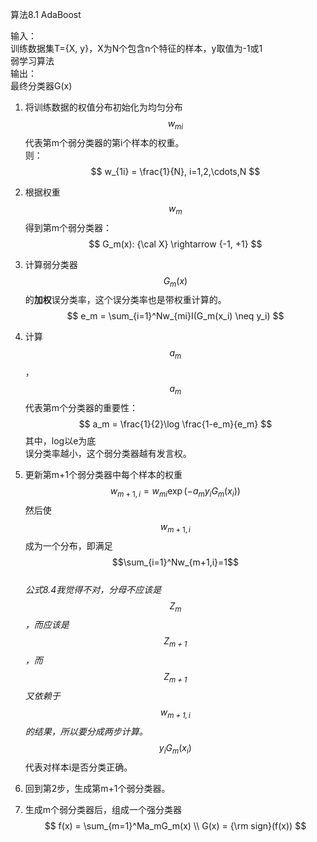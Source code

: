 算法8.1 AdaBoost

输入：  
训练数据集T={X, y}，X为N个包含n个特征的样本，y取值为-1或1  
弱学习算法  
输出：  
最终分类器G(x)

1. 将训练数据的权值分布初始化为均匀分布  
$$w_{mi}$$代表第m个弱分类器的第i个样本的权重。  
则：
$$
w_{1i} = \frac{1}{N}, i=1,2,\cdots,N
$$

2. 根据权重$$w_m$$得到第m个弱分类器：  
$$
G_m(x): {\cal X} \rightarrow {-1, +1}
$$

3. 计算弱分类器$$G_m(x)$$的**加权**误分类率，这个误分类率也是带权重计算的。  
$$
e_m = \sum_{i=1}^Nw_{mi}I(G_m(x_i) \neq y_i)
$$

4. 计算$$a_m$$，$$a_m$$代表第m个分类器的重要性：  
$$
a_m = \frac{1}{2}\log \frac{1-e_m}{e_m}
$$
其中，log以e为底  
误分类率越小，这个弱分类器越有发言权。  

5. 更新第m+1个弱分类器中每个样本的权重   
$$
w_{m+1,i} = w_{mi}\exp (-a_my_iG_m(x_i))
$$
然后使$$w_{m+1,i}$$成为一个分布，即满足$$\sum_{i=1}^Nw_{m+1,i}=1$$  
*公式8.4我觉得不对，分母不应该是$$Z_m$$，而应该是$$Z_{m+1}$$，而$$Z_{m+1}$$又依赖于$$w_{m+1,i}$$的结果，所以要分成两步计算。*    
$$y_iG_m(x_i)$$代表对样本i是否分类正确。  
6. 回到第2步，生成第m+1个弱分类器。  
7. 生成m个弱分类器后，组成一个强分类器  
$$
f(x) = \sum_{m=1}^Ma_mG_m(x)   \\
G(x) = {\rm sign}(f(x))
$$